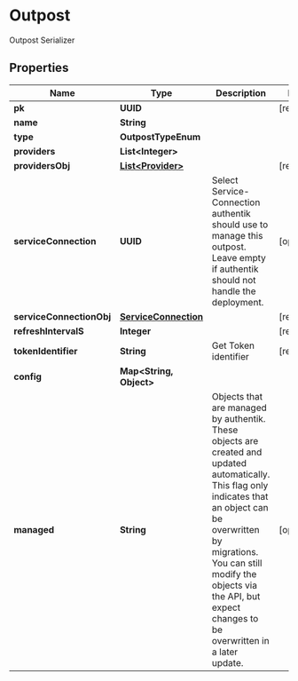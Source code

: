 

# Outpost

Outpost Serializer

## Properties

| Name | Type | Description | Notes |
|------------ | ------------- | ------------- | -------------|
|**pk** | **UUID** |  |  [readonly] |
|**name** | **String** |  |  |
|**type** | **OutpostTypeEnum** |  |  |
|**providers** | **List&lt;Integer&gt;** |  |  |
|**providersObj** | [**List&lt;Provider&gt;**](Provider.md) |  |  [readonly] |
|**serviceConnection** | **UUID** | Select Service-Connection authentik should use to manage this outpost. Leave empty if authentik should not handle the deployment. |  [optional] |
|**serviceConnectionObj** | [**ServiceConnection**](ServiceConnection.md) |  |  [readonly] |
|**refreshIntervalS** | **Integer** |  |  [readonly] |
|**tokenIdentifier** | **String** | Get Token identifier |  [readonly] |
|**config** | **Map&lt;String, Object&gt;** |  |  |
|**managed** | **String** | Objects that are managed by authentik. These objects are created and updated automatically. This flag only indicates that an object can be overwritten by migrations. You can still modify the objects via the API, but expect changes to be overwritten in a later update. |  [optional] |



